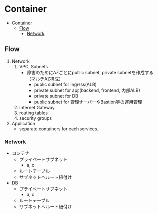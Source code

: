 # Container

- [Container](#container)
  - [Flow](#flow)
    - [Network](#network)

## Flow

1. Network
   1. VPC, Subnets
      - 障害のためにAZごとにpublic subnet, private subnetを作成する（マルチAZ構成）
        - public subnet for Ingress(ALB)
        - private subnet for app(backend, frontend, 内部ALB)
        - private subnet for DB
        - public subnet for 管理サーバーやBastion等の運用管理
   2. Internet Gateway
   3. routing tables
   4. security groups
2. Application
   - separate containers for each services.

### Network

- コンテナ
  - プライベートサブネット
    - a, c
  - ルートテーブル
  - サブネットへルート紐付け
- DB
  - プライベートサブネット
    - a, c
  - ルートテーブル
  - サブネットへルート紐付け
